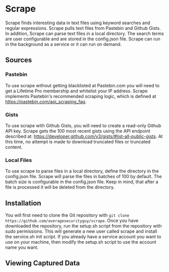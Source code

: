 # Scrape
Scrape finds interesting data in text files using keyword searches and regular expressions. Scrape pulls text files from Pastebin and Github Gists. In addition, Scrape can parse text files in a local directory. The search terms are user configurable and are stored in the config.json file. Scrape can run in the background as a service or it can run on demand.

## Sources

### Pastebin
To use scrape without getting blacklisted at Pastebin.com you will need to get a Lifetime Pro membership and whitelist your IP address. Scrape implements Pastebin's recommended scraping logic, which is defined at https://pastebin.com/api_scraping_faq.

### Gists
To use scrape with Github Gists, you will need to create a read-only Github API key. Scrape gets the 100 most recent gists using the API endpoint described at: https://developer.github.com/v3/gists/#list-all-public-gists. At this time, no attempt is made to download truncated files or truncated content.

### Local Files
To use scrape to parse files in a local directory, define the directory in the config.json file. Scrape will parse the files in batches of 100 by default. The batch size is configurable in the config.json file. Keep in mind, that after a file is processed it will be deleted from the directory.

## Installation
You will first need to clone the Git repository with `git clone https://github.com/averagesecurityguy/scrape`. Once you have downloaded the repository, run the setup.sh script from the repository with sudo permissions. This will generate a new user called scrape and install the service.sh init script. If you already have a service account you want to use on your machine, then modify the setup.sh script to use the account name you want.

## Viewing Captured Data
